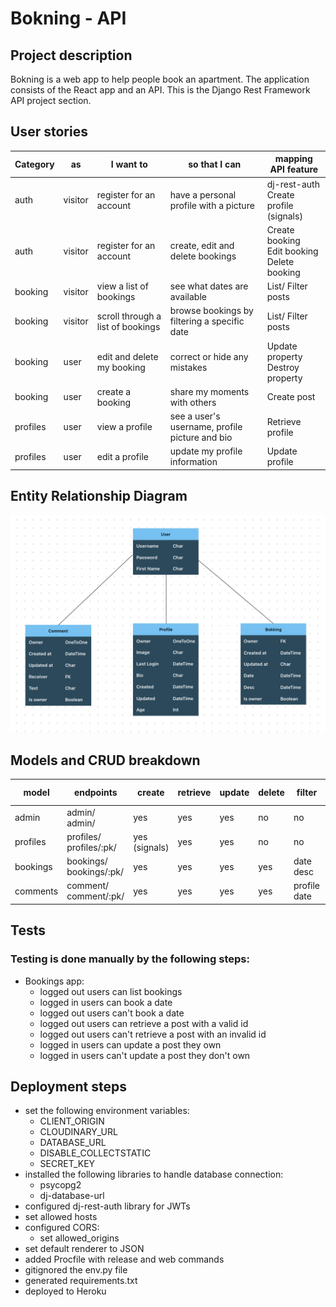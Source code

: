 # Bokning - API
## Project description
Bokning is a web app to help people book an apartment. The application consists of the React app and an API.
This is the Django Rest Framework API project section.

## User stories
| Category  | as | I want to                               | so that I can                                                                                    | mapping API feature                              |
| --------- | -------- | --------------------------------- | ------------------------------------------------------------------------------------------------ | ------------------------------------------------ |
| auth      | visitor  | register for an account           | have a personal profile with a picture                                                           | dj-rest-auth<br>Create profile (signals)         |
| auth      | visitor  | register for an account           | create, edit and delete bookings                                                                 | Create booking<br>Edit booking<br>Delete booking |
| booking   | visitor  | view a list of bookings           | see what dates are available                                                                     | List/ Filter posts                               |
| booking   | visitor  | scroll through a list of bookings | browse bookings by filtering a specific date                                                     | List/ Filter posts                               |
| booking   | user     | edit and delete my booking        | correct or hide any mistakes                                                                     | Update property<br>Destroy property              |
| booking   | user     | create a booking                  | share my moments with others                                                                     | Create post                                      |
| profiles  | user     | view a profile                    | see a user's username, profile picture and bio                                                   | Retrieve profile                                 |
| profiles  | user     | edit a profile                    | update my profile information                                                                    | Update profile                                   |

## Entity Relationship Diagram
![ERD](db_relations.png)

## Models and CRUD breakdown
| model     | endpoints                    | create        | retrieve | update | delete | filter                   | text search |
| --------- | ---------------------------- | ------------- | -------- | ------ | ------ | ------------------------ | ----------- |
| admin     | admin/<br>admin/             | yes           | yes      | yes    | no     | no                       | no          |
| profiles  | profiles/<br>profiles/:pk/   | yes (signals) | yes      | yes    | no     | no                       | no          |
| bookings  | bookings/<br>bookings/:pk/   | yes           | yes      | yes    | yes    | date<br>desc             | yes         |
| comments  | comment/<br>comment/:pk/   | yes           | yes      | yes    | yes    | profile<br>date          | no          |

## Tests

### Testing is done manually by the following steps: 

- Bookings app:
    - logged out users can list bookings
    - logged in users can book a date
    - logged out users can't book a date
    - logged out users can retrieve a post with a valid id
    - logged out users can't retrieve a post with an invalid id
    - logged in users can update a post they own
    - logged in users can't update a post they don't own

## Deployment steps
- set the following environment variables:
    - CLIENT_ORIGIN
    - CLOUDINARY_URL
    - DATABASE_URL
    - DISABLE_COLLECTSTATIC
    - SECRET_KEY
- installed the following libraries to handle database connection:
    - psycopg2
	- dj-database-url
- configured dj-rest-auth library for JWTs
- set allowed hosts
- configured CORS:
	- set allowed_origins
- set default renderer to JSON
- added Procfile with release and web commands
- gitignored the env&#46;py file
- generated requirements.txt
- deployed to Heroku

